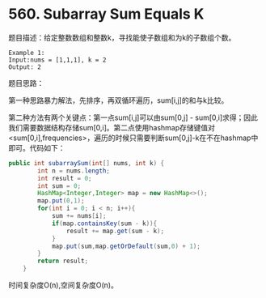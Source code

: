 # 560. Subarray Sum Equals K

题目描述：给定整数数组和整数k，寻找能使子数组和为k的子数组个数。

```
Example 1:
Input:nums = [1,1,1], k = 2
Output: 2
```

题目思路：

第一种思路暴力解法，先排序，再双循环遍历，sum[i,j]的和与k比较。

第二种方法有两个关键点：第一点sum[i,j]可以由sum[0,j] - sum[0,i]求得；因此我们需要数据结构存储sum[0,i]。第二点使用hashmap存储键值对<sum[0,i],frequencies>，遍历的时候只需要判断sum[0,j]-k在不在hashmap中即可。代码如下：

```java
public int subarraySum(int[] nums, int k) {
        int n = nums.length;
        int result = 0;
        int sum = 0;
        HashMap<Integer,Integer> map = new HashMap<>();
        map.put(0,1);
        for(int i = 0; i < n; i++){
            sum += nums[i];
            if(map.containsKey(sum - k)){
                result += map.get(sum - k);
            }
            map.put(sum,map.getOrDefault(sum,0) + 1);
        }
        return result;
    }
```

时间复杂度O(n),空间复杂度O(n)。